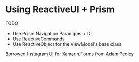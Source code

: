 # Using ReactiveUI + Prism

TODO

- Use Prism Navigation Paradigms + DI
- Use ReactiveCommands
- Use ReactiveObject for the ViewModel's base class

Borrowed Instagram UI for Xamarin.Forms from [Adam Pedley](https://github.com/adamped/Instagram)